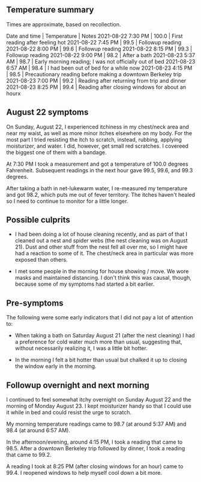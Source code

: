 ## Temperature summary

Times are approximate, based on recollection.

Date and time | Temperature | Notes
2021-08-22 7:30 PM | 100.0 | First reading after feeling hot
2021-08-22 7:45 PM | 99.5 | Followup reading
2021-08-22 8:00 PM | 99.6 | Followup reading
2021-08-22 8:15 PM | 99.3 | Followup reading
2021-08-22 9:00 PM | 98.2 | After a bath
2021-08-23 5:37 AM | 98.7 | Early morning reading; I was not officially out of bed
2021-08-23 6:57 AM | 98.4 | I had been out of bed for a while now
2021-08-23 4:15 PM | 98.5 | Precautionary reading before making a downtown Berkeley trip
2021-08-23 7:00 PM | 99.2 | Reading after returning from trip and dinner
2021-08-23 8:25 PM | 99.4 | Reading after closing windows for about an hourx

## August 22 symptoms

On Sunday, August 22, I experienced itchiness in my chest/neck area
and near my waist, as well as more minor itches elsewhere on my
body. For the most part I tried resisting the itch to scratch,
instead, rubbing, applying moisturizer, and water. I did, however, get
small red scratches. I covereed the biggest one of them with a
bandage.

At 7:30 PM I took a measurement and got a temperature of 100.0 degrees
Fahrenheit. Subsequent readings in the next hour gave 99.5, 99.6, and
99.3 degrees.

After taking a bath in net-lukewarm water, I re-measured my
temperature and got 98.2, which puts me out of fever territory. The
itches haven't healed so I need to continue to monitor for a little
longer.

## Possible culprits

* I had been doing a lot of house cleaning recently, and as part of
  that I cleaned out a nest and spider webs (the nest cleaning was on
  August 21). Dust and other stuff from the nest fell all over me, so
  I might have had a reaction to some of it. The chest/neck area in
  particular was more exposed than others.

* I met some people in the morning for house showing / move. We wore
  masks and maintained distancing. I don't think this was causal,
  though, because some of my symptoms had started a bit earlier.

## Pre-symptoms

The following were some early indicators that I did not pay a lot of attention to:

* When taking a bath on Saturday August 21 (after the nest cleaning) I
  had a preference for cold water much more than usual, suggesting
  that, without necessarily realizing it, I was a little bit hotter.

* In the morning I felt a bit hotter than usual but chalked it up to
  closing the window early in the morning.

## Followup overnight and next morning

I continued to feel somewhat itchy overnight on Sunday August 22 and
the morning of Monday August 23. I kept moisturizer handy so that I
could use it while in bed and could resist the urge to scratch.

My morning temperature readings came to 98.7 (at around 5:37 AM) and
98.4 (at around 6:57 AM).

In the afternoon/evening, around 4:15 PM, I took a reading that came
to 98.5. After a downtown Berkeley trip followed by dinner, I took a
reading that came to 99.2.

A reading I took at 8:25 PM (after closing windows for an hour) came
to 99.4. I reopened windows to help myself cool down a bit more.
